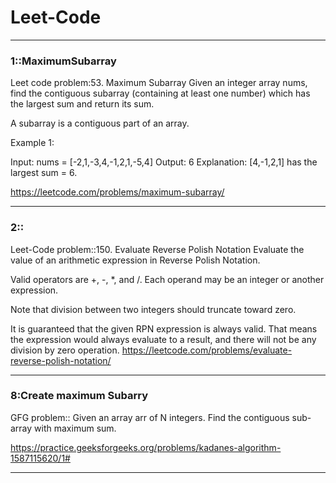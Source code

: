 # Leet-Code
<hr>
<h3>1::MaximumSubarray</h3>
Leet code problem:53. Maximum Subarray
Given an integer array nums, find the contiguous subarray (containing at least one number) which has the largest sum and return its sum.

A subarray is a contiguous part of an array.

 

Example 1:

Input: nums = [-2,1,-3,4,-1,2,1,-5,4]
Output: 6
Explanation: [4,-1,2,1] has the largest sum = 6.

https://leetcode.com/problems/maximum-subarray/
<hr>
<h3>2::</h3>
Leet-Code problem::150. Evaluate Reverse Polish Notation
Evaluate the value of an arithmetic expression in Reverse Polish Notation.

Valid operators are +, -, *, and /. Each operand may be an integer or another expression.

Note that division between two integers should truncate toward zero.

It is guaranteed that the given RPN expression is always valid. That means the expression would always evaluate to a result, and there will not be any division by zero operation.
https://leetcode.com/problems/evaluate-reverse-polish-notation/
<hr>
<h3>8:Create maximum Subarry</h3>
GFG problem::
Given an array arr of N integers. Find the contiguous sub-array with maximum sum.

https://practice.geeksforgeeks.org/problems/kadanes-algorithm-1587115620/1#
<hr>
